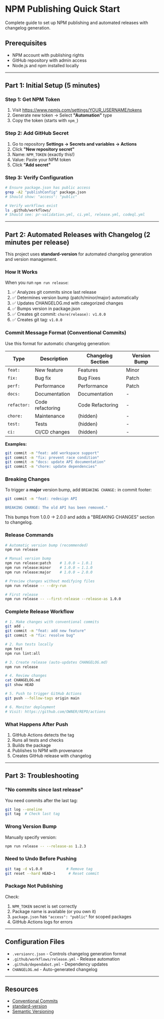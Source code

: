 # NPM Publishing Quick Start

Complete guide to set up NPM publishing and automated releases with changelog generation.

## Prerequisites

- NPM account with publishing rights
- GitHub repository with admin access
- Node.js and npm installed locally

---

## Part 1: Initial Setup (5 minutes)

### Step 1: Get NPM Token

1. Visit https://www.npmjs.com/settings/YOUR_USERNAME/tokens
2. Generate new token → Select **"Automation"** type
3. Copy the token (starts with `npm_`)

### Step 2: Add GitHub Secret

1. Go to repository **Settings → Secrets and variables → Actions**
2. Click **"New repository secret"**
3. Name: `NPM_TOKEN` (exactly this!)
4. Value: Paste your NPM token
5. Click **"Add secret"**

### Step 3: Verify Configuration

```bash
# Ensure package.json has public access
grep -A2 "publishConfig" package.json
# Should show: "access": "public"

# Verify workflows exist
ls .github/workflows/
# Should see: pr-validation.yml, ci.yml, release.yml, codeql.yml
```

---

## Part 2: Automated Releases with Changelog (2 minutes per release)

This project uses **standard-version** for automated changelog generation and version management.

### How It Works

When you run `npm run release`:
1. ✅ Analyzes git commits since last release
2. ✅ Determines version bump (patch/minor/major) automatically
3. ✅ Updates CHANGELOG.md with categorized changes
4. ✅ Bumps version in package.json
5. ✅ Creates git commit: `chore(release): v1.0.0`
6. ✅ Creates git tag: `v1.0.0`

### Commit Message Format (Conventional Commits)

Use this format for automatic changelog generation:

| Type       | Description          | Changelog Section | Version Bump |
| ---------- | -------------------- | ----------------- | ------------ |
| `feat:`    | New feature          | Features          | Minor        |
| `fix:`     | Bug fix              | Bug Fixes         | Patch        |
| `perf:`    | Performance          | Performance       | Patch        |
| `docs:`    | Documentation        | Documentation     | -            |
| `refactor:` | Code refactoring    | Code Refactoring  | -            |
| `chore:`   | Maintenance          | (hidden)          | -            |
| `test:`    | Tests                | (hidden)          | -            |
| `ci:`      | CI/CD changes        | (hidden)          | -            |

**Examples:**
```bash
git commit -m "feat: add workspace support"
git commit -m "fix: prevent race condition"
git commit -m "docs: update API documentation"
git commit -m "chore: update dependencies"
```

### Breaking Changes

To trigger a **major** version bump, add `BREAKING CHANGE:` in commit footer:

```bash
git commit -m "feat: redesign API

BREAKING CHANGE: The old API has been removed."
```

This bumps from 1.0.0 → 2.0.0 and adds a "BREAKING CHANGES" section to changelog.

### Release Commands

```bash
# Automatic version bump (recommended)
npm run release

# Manual version bump
npm run release:patch    # 1.0.0 → 1.0.1
npm run release:minor    # 1.0.0 → 1.1.0
npm run release:major    # 1.0.0 → 2.0.0

# Preview changes without modifying files
npm run release -- --dry-run

# First release
npm run release -- --first-release --release-as 1.0.0
```

### Complete Release Workflow

```bash
# 1. Make changes with conventional commits
git add .
git commit -m "feat: add new feature"
git commit -m "fix: resolve bug"

# 2. Run tests locally
npm test
npm run lint:all

# 3. Create release (auto-updates CHANGELOG.md)
npm run release

# 4. Review changes
cat CHANGELOG.md
git show HEAD

# 5. Push to trigger GitHub Actions
git push --follow-tags origin main

# 6. Monitor deployment
# Visit: https://github.com/OWNER/REPO/actions
```

### What Happens After Push

1. GitHub Actions detects the tag
2. Runs all tests and checks
3. Builds the package
4. Publishes to NPM with provenance
5. Creates GitHub release with changelog

---

## Part 3: Troubleshooting

### "No commits since last release"

You need commits after the last tag:
```bash
git log --oneline
git tag  # Check last tag
```

### Wrong Version Bump

Manually specify version:
```bash
npm run release -- --release-as 1.2.3
```

### Need to Undo Before Pushing

```bash
git tag -d v1.0.0           # Remove tag
git reset --hard HEAD~1      # Reset commit
```

### Package Not Publishing

Check:
1. `NPM_TOKEN` secret is set correctly
2. Package name is available (or you own it)
3. `package.json` has `"access": "public"` for scoped packages
4. GitHub Actions logs for errors

---

## Configuration Files

- `.versionrc.json` - Controls changelog generation format
- `.github/workflows/release.yml` - Release automation
- `.github/dependabot.yml` - Dependency updates
- `CHANGELOG.md` - Auto-generated changelog

---

## Resources

- [Conventional Commits](https://www.conventionalcommits.org/)
- [standard-version](https://github.com/conventional-changelog/standard-version)
- [Semantic Versioning](https://semver.org/)
